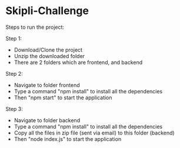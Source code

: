 # Skipli-Challenge

Steps to run the project:

 Step 1:
  - Download/Clone the project
  - Unzip the downloaded folder
  - There are 2 folders which are frontend, and backend
  
 Step 2:
  - Navigate to folder frontend
  - Type a command "npm install" to install all the dependencies
  - Then "npm start" to start the application
  
 Step 3:
  - Navigate to folder backend
  - Type a command "npm install" to install all the dependencies
  - Copy all the files in zip file (sent via email) to this folder (backend)
  - Then "node index.js" to start the application
